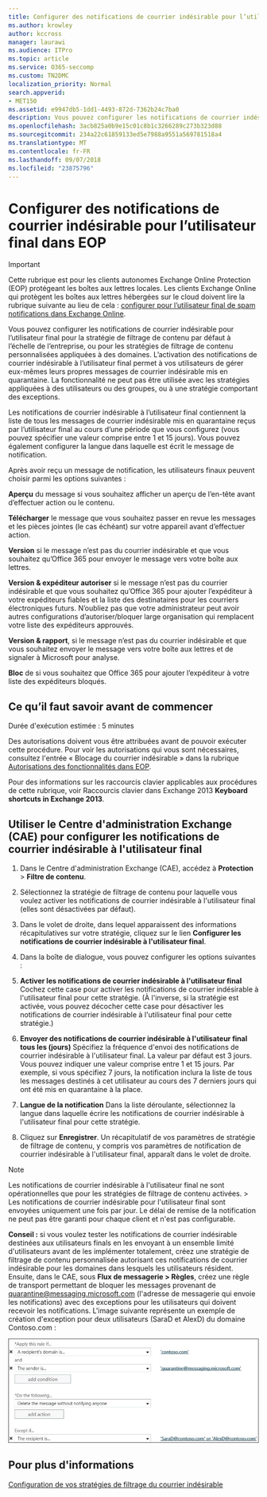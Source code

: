 ```yaml
---
title: Configurer des notifications de courrier indésirable pour l’utilisateur final dans EOP
ms.author: krowley
author: kccross
manager: laurawi
ms.audience: ITPro
ms.topic: article
ms.service: O365-seccomp
ms.custom: TN2DMC
localization_priority: Normal
search.appverid:
- MET150
ms.assetid: e9947db5-1dd1-4493-872d-7362b24c7ba0
description: Vous pouvez configurer les notifications de courrier indésirable à l'utilisateur final pour la stratégie de filtrage de contenu par défaut à l'échelle de l'entreprise, ou pour les stratégies de filtrage de contenu personnalisées appliquées à des domaines.
ms.openlocfilehash: 3acb825a0b9e15c01c8b1c3266289c273b323d88
ms.sourcegitcommit: 234a22c61859133ed5e7988a9551a569781518a4
ms.translationtype: MT
ms.contentlocale: fr-FR
ms.lasthandoff: 09/07/2018
ms.locfileid: "23875796"
---
```

# <a name="configure-end-user-spam-notifications-in-eop"></a>Configurer des notifications de courrier indésirable pour l’utilisateur final dans EOP
  
> [!IMPORTANT]
> Cette rubrique est pour les clients autonomes Exchange Online Protection (EOP) protégeant les boîtes aux lettres locales. Les clients Exchange Online qui protègent les boîtes aux lettres hébergées sur le cloud doivent lire la rubrique suivante au lieu de cela : [configurer pour l’utilisateur final de spam notifications dans Exchange Online](configure-end-user-spam-notifications-in-exchange-online.md). 
  
Vous pouvez configurer les notifications de courrier indésirable pour l’utilisateur final pour la stratégie de filtrage de contenu par défaut à l’échelle de l’entreprise, ou pour les stratégies de filtrage de contenu personnalisées appliquées à des domaines. L’activation des notifications de courrier indésirable à l’utilisateur final permet à vos utilisateurs de gérer eux-mêmes leurs propres messages de courrier indésirable mis en quarantaine. La fonctionnalité ne peut pas être utilisée avec les stratégies appliquées à des utilisateurs ou des groupes, ou à une stratégie comportant des exceptions.
  
Les notifications de courrier indésirable à l’utilisateur final contiennent la liste de tous les messages de courrier indésirable mis en quarantaine reçus par l’utilisateur final au cours d’une période que vous configurez (vous pouvez spécifier une valeur comprise entre 1 et 15 jours). Vous pouvez également configurer la langue dans laquelle est écrit le message de notification.
  
Après avoir reçu un message de notification, les utilisateurs finaux peuvent choisir parmi les options suivantes :

**Aperçu** du message si vous souhaitez afficher un aperçu de l’en-tête avant d’effectuer action ou le contenu.

**Télécharger** le message que vous souhaitez passer en revue les messages et les pièces jointes (le cas échéant) sur votre appareil avant d’effectuer action.

**Version** si le message n’est pas du courrier indésirable et que vous souhaitez qu’Office 365 pour envoyer le message vers votre boîte aux lettres.

**Version & expéditeur autoriser** si le message n’est pas du courrier indésirable et que vous souhaitez qu’Office 365 pour ajouter l’expéditeur à votre expéditeurs fiables et la liste des destinataires pour les courriers électroniques futurs. N’oubliez pas que votre administrateur peut avoir autres configurations d’autoriser/bloquer large organisation qui remplacent votre liste des expéditeurs approuvés.

**Version & rapport**, si le message n’est pas du courrier indésirable et que vous souhaitez envoyer le message vers votre boîte aux lettres et de signaler à Microsoft pour analyse.

**Bloc** de si vous souhaitez que Office 365 pour ajouter l’expéditeur à votre liste des expéditeurs bloqués.
  
## <a name="what-do-you-need-to-know-before-you-begin"></a>Ce qu’il faut savoir avant de commencer
<a name="sectionSection0"> </a>

Durée d'exécution estimée : 5 minutes
  
Des autorisations doivent vous être attribuées avant de pouvoir exécuter cette procédure. Pour voir les autorisations qui vous sont nécessaires, consultez l'entrée « Blocage du courrier indésirable » dans la rubrique [Autorisations des fonctionnalités dans EOP](eop/feature-permissions-in-eop.md). 
  
Pour des informations sur les raccourcis clavier applicables aux procédures de cette rubrique, voir Raccourcis clavier dans Exchange 2013 **Keyboard shortcuts in Exchange 2013**.
  
## <a name="use-the-eac-to-configure-end-user-spam-notifications"></a>Utiliser le Centre d'administration Exchange (CAE) pour configurer les notifications de courrier indésirable à l'utilisateur final

1. Dans le Centre d'administration Exchange (CAE), accédez à **Protection** \> **Filtre de contenu**.
    
2. Sélectionnez la stratégie de filtrage de contenu pour laquelle vous voulez activer les notifications de courrier indésirable à l'utilisateur final (elles sont désactivées par défaut).
    
3. Dans le volet de droite, dans lequel apparaissent des informations récapitulatives sur votre stratégie, cliquez sur le lien **Configurer les notifications de courrier indésirable à l'utilisateur final**. 
    
4. Dans la boîte de dialogue, vous pouvez configurer les options suivantes :
    
1. **Activer les notifications de courrier indésirable à l'utilisateur final** Cochez cette case pour activer les notifications de courrier indésirable à l'utilisateur final pour cette stratégie. (À l'inverse, si la stratégie est activée, vous pouvez décocher cette case pour désactiver les notifications de courrier indésirable à l'utilisateur final pour cette stratégie.) 
    
2. **Envoyer des notifications de courrier indésirable à l'utilisateur final tous les (jours)** Spécifiez la fréquence d'envoi des notifications de courrier indésirable à l'utilisateur final. La valeur par défaut est 3 jours. Vous pouvez indiquer une valeur comprise entre 1 et 15 jours. Par exemple, si vous spécifiez 7 jours, la notification inclura la liste de tous les messages destinés à cet utilisateur au cours des 7 derniers jours qui ont été mis en quarantaine à la place. 
    
3. **Langue de la notification** Dans la liste déroulante, sélectionnez la langue dans laquelle écrire les notifications de courrier indésirable à l'utilisateur final pour cette stratégie. 
    
5. Cliquez sur **Enregistrer**. Un récapitulatif de vos paramètres de stratégie de filtrage de contenu, y compris vos paramètres de notification de courrier indésirable à l'utilisateur final, apparaît dans le volet de droite.
    
> [!NOTE]
>  Les notifications de courrier indésirable à l'utilisateur final ne sont opérationnelles que pour les stratégies de filtrage de contenu activées. >  Les notifications de courrier indésirable pour l'utilisateur final sont envoyées uniquement une fois par jour. Le délai de remise de la notification ne peut pas être garanti pour chaque client et n'est pas configurable. 
  
 **Conseil :** si vous voulez tester les notifications de courrier indésirable destinées aux utilisateurs finals en les envoyant à un ensemble limité d'utilisateurs avant de les implémenter totalement, créez une stratégie de filtrage de contenu personnalisée autorisant ces notifications de courrier indésirable pour les domaines dans lesquels les utilisateurs résident. Ensuite, dans le CAE, sous **Flux de messagerie \> Règles**, créez une règle de transport permettant de bloquer les messages provenant de quarantine@messaging.microsoft.com (l'adresse de messagerie qui envoie les notifications) avec des exceptions pour les utilisateurs qui doivent recevoir les notifications. L'image suivante représente un exemple de création d'exception pour deux utilisateurs (SaraD et AlexD) du domaine Contoso.com : 
  
![Règle de transport pour tester les notifications de courrier indésirable de l'utilisateur final](media/EOP-ESN-testspecificusers.jpg)
  
## <a name="for-more-information"></a>Pour plus d'informations

[Configuration de vos stratégies de filtrage du courrier indésirable](configure-your-spam-filter-policies.md)
  
